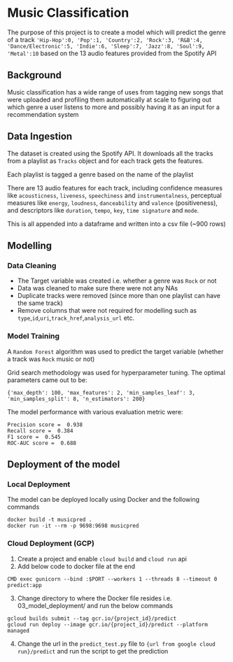 # Music Classification

The purpose of this project is to create a model which will predict the genre of a track `'Hip-Hop':0, 'Pop':1, 'Country':2, 'Rock':3, 'R&B':4, 'Dance/Electronic':5, 'Indie':6, 'Sleep':7, 'Jazz':8, 'Soul':9, 'Metal':10` based on the 13 audio features provided from the Spotify API

## Background

Music classification has a wide range of uses from tagging new songs that were uploaded and profiling them automatically at scale to figuring out which genre a user listens to more and possibly having it as an input for a recommendation system

## Data Ingestion

The dataset is created using the Spotify API. It downloads all the tracks from a playlist as `Tracks` object and for each track gets the features.

Each playlist is tagged a genre based on the name of the playlist

There are 13 audio features for each track, including confidence measures like `acousticness`, `liveness`, `speechiness` and `instrumentalness`, perceptual measures like `energy`, `loudness`, `danceability` and `valence` (positiveness), and descriptors like `duration`, `tempo`, `key`, `time signature` and `mode`.

This is all appended into a dataframe and written into a csv file (~900 rows)

## Modelling

### Data Cleaning

- The Target variable was created i.e. whether a genre was `Rock` or not
- Data was cleaned to make sure there were not any NAs
- Duplicate tracks were removed (since more than one playlist can have the same track)
- Remove columns that were not required for modelling such as `type`,`id`,`uri`,`track_href`,`analysis_url` etc.

### Model Training

A `Random Forest` algorithm was used to predict the target variable (whether a track was `Rock` music or not)

Grid search methodology was used for hyperparameter tuning. The optimal parameters came out to be:

```
{'max_depth': 100, 'max_features': 2, 'min_samples_leaf': 3, 'min_samples_split': 8, 'n_estimators': 200}
```

The model performance with various evaluation metric were: 

```
Precision score =  0.938
Recall score =  0.384
F1 score =  0.545
ROC-AUC score =  0.688
```

## Deployment of the model

### Local Deployment

The model can be deployed locally using Docker and the following commands

```
docker build -t musicpred .
docker run -it --rm -p 9698:9698 musicpred
```


### Cloud Deployment (GCP)

1. Create a project and enable `cloud build` and `cloud run` api
2. Add below code to docker file at the end
```
CMD exec gunicorn --bind :$PORT --workers 1 --threads 8 --timeout 0 predict:app
```
3. Change directory to where the Docker file resides i.e. 03_model_deployment/ and run the below commands

```
gcloud builds submit --tag gcr.io/{project_id}/predict
gcloud run deploy --image gcr.io/{project_id}/predict --platform managed
```
4. Change the url in the `predict_test.py` file to `{url from google cloud run}/predict` and run the script to get the prediction
